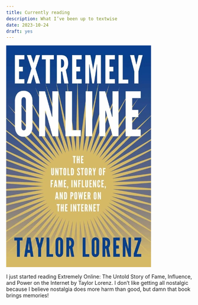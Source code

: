 ```yaml
---
title: Currently reading
description: What I’ve been up to textwise
date: 2023-10-24
draft: yes
---
```


!["Alt"](./extremely-online.webp)

I just started reading Extremely Online: The Untold Story of Fame, Influence, and Power on the Internet by Taylor Lorenz. I don’t like getting all nostalgic because I believe nostalgia does more harm than good, but damn that book brings memories!